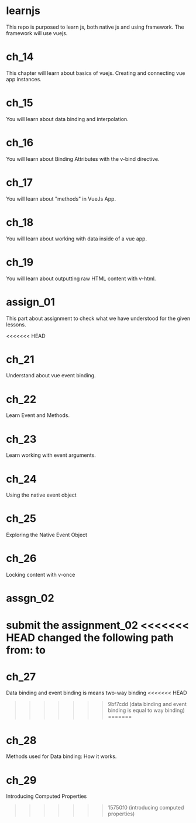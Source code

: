 # learnjs
This repo is purposed to learn js, both native js and using framework. The framework will use vuejs.

# ch_14
This chapter will learn about basics of vuejs. Creating and connecting vue app instances.

# ch_15
You will learn about data binding and interpolation.

# ch_16
You will learn about Binding Attributes with the v-bind directive.

# ch_17
You will learn about "methods" in VueJs App.

# ch_18
You will learn about working with data inside of a vue app.

# ch_19
You will learn about outputting raw HTML content with v-html.

# assign_01
This part about assignment to check what we have understood for the given lessons.

<<<<<<< HEAD
# ch_21
Understand about vue event binding.

# ch_22
Learn Event and Methods.

# ch_23
Learn working with event arguments.

# ch_24
Using the native event object

# ch_25
Exploring the Native Event Object

# ch_26
Locking content with v-once

# assgn_02
submit the assignment_02
<<<<<<< HEAD
changed the following path from: <script src="https://unpkg.com/vue@next" defer></script>
to <script src="https://unpkg.com/vue@3.4.9/dist/vue.global.js" defer></script>
=======

# ch_27
Data binding and event binding is means two-way binding
<<<<<<< HEAD
>>>>>>> 9bf7cdd (data binding and event binding is equal to way binding)
=======

# ch_28
Methods used for Data binding: How it works.

# ch_29
Introducing Computed Properties
>>>>>>> 15750f0 (introducing computed properties)
